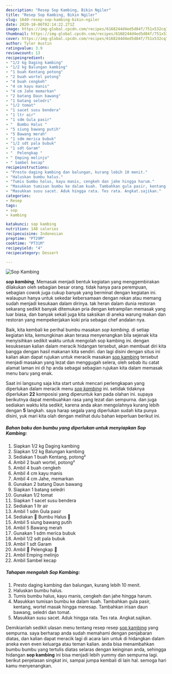 ```yaml
---
description: "Resep Sop Kambing, Bikin Ngiler"
title: "Resep Sop Kambing, Bikin Ngiler"
slug: 1640-resep-sop-kambing-bikin-ngiler
date: 2020-10-06T02:14:22.271Z
image: https://img-global.cpcdn.com/recipes/6168244d4ed5d84f/751x532cq70/sop-kambing-foto-resep-utama.jpg
thumbnail: https://img-global.cpcdn.com/recipes/6168244d4ed5d84f/751x532cq70/sop-kambing-foto-resep-utama.jpg
cover: https://img-global.cpcdn.com/recipes/6168244d4ed5d84f/751x532cq70/sop-kambing-foto-resep-utama.jpg
author: Tyler Austin
ratingvalue: 3.9
reviewcount: 13
recipeingredient:
- "1/2 kg Daging kambing"
- "1/2 kg Balungan kambing"
- "1 buah Kentang potong"
- "2 buah wortel potong"
- "4 buah cengkeh"
- "4 cm kayu manis"
- "4 cm Jahe memarkan"
- "2 batang Daun bawang"
- "1 batang seledri"
- "1/2 tomat"
- "1 sacet susu bendera"
- "1 ltr air"
- "1 sdm Gula pasir"
- "  Bumbu Halus "
- "5 siung bawang putih"
- "5 Bawang merah"
- "1 sdm merica bubuk"
- "1/2 sdt pala bubuk"
- "1 sdt Garam"
- "  Pelengkap "
- " Emping melinjo"
- " Sambel kecap"
recipeinstructions:
- "Presto daging kambing dan balungan, kurang lebih 10 menit."
- "Haluskan bumbu halus."
- "Tumis bumbu halus, kayu manis, cengkeh dan jahe hingga harum."
- "Masukkan tumisan bumbu ke dalam kuah. Tambahkan gula pasir, kentang, wortel masak hingga meresap. Tambahkan irisan daun bawang, seledri dan tomat."
- "Masukkan susu sacet. Aduk hingga rata. Tes rata. Angkat.sajikan."
categories:
- Resep
tags:
- sop
- kambing

katakunci: sop kambing 
nutrition: 148 calories
recipecuisine: Indonesian
preptime: "PT29M"
cooktime: "PT31M"
recipeyield: "4"
recipecategory: Dessert

---
```



![Sop Kambing](https://img-global.cpcdn.com/recipes/6168244d4ed5d84f/751x532cq70/sop-kambing-foto-resep-utama.jpg)

<b><i>sop kambing</i></b>, Memasak menjadi bentuk kegiatan yang menggembirakan dilakukan oleh sebagian besar orang. tidak hanya para perempuan, sebagian cowok juga cukup banyak yang berminat dengan kegiatan ini. walaupun hanya untuk sekedar kebersamaan dengan rekan atau memang sudah menjadi kesukaan dalam dirinya. tak heran dalam dunia restoran sekarang sedikit banyak ditemukan pria dengan ketrampilan memasak yang luar biasa, dan banyak sekali juga kita saksikan di aneka warung makan dan restoran yang mempekerjakan koki pria sebagai chef andalan nya.



Baik, kita kembali ke perihal bumbu masakan <i>sop kambing</i>. di setiap kegiatan kita, kemungkinan akan terasa menyenangkan bila sejenak kita menyisihkan sedikit waktu untuk mengolah sop kambing ini. dengan kesuksesan kalian dalam meracik hidangan tersebut, akan membuat diri kita bangga dengan hasil makanan kita sendiri. dan lagi disini dengan situs ini kalian akan dapat rujukan untuk meracik masakan <u>sop kambing</u> tersebut menjadi masakan yang lezat dan menggugah selera, oleh sebab itu catat alamat laman ini di hp anda sebagai sebagian rujukan kita dalam memasak menu baru yang enak.


Saat ini langsung saja kita start untuk mencari perlengkapan yang diperlukan dalam meracik menu <u><i>sop kambing</i></u> ini. setidak tidaknya diperlukan <b>22</b> komposisi yang diperuntuk kan pada olahan ini. supaya berikutnya dapat membuahkan rasa yang lezat dan sempurna. dan juga sediakan waktu kita sedikit, karena anda akan mengolahnya kurang lebih dengan <b>5</b> langkah. saya harap segala yang diperlukan sudah kita punya disini, yuk mari kita olah dengan melihat dulu bahan keperluan berikut ini.

<!--inarticleads1-->

##### Bahan baku dan bumbu yang diperlukan untuk menyiapkan Sop Kambing:

1. Siapkan 1/2 kg Daging kambing
1. Siapkan 1/2 kg Balungan kambing
1. Sediakan 1 buah Kentang, potong²
1. Ambil 2 buah wortel, potong²
1. Ambil 4 buah cengkeh
1. Ambil 4 cm kayu manis
1. Ambil 4 cm Jahe, memarkan
1. Gunakan 2 batang Daun bawang
1. Siapkan 1 batang seledri
1. Gunakan 1/2 tomat
1. Siapkan 1 sacet susu bendera
1. Sediakan 1 ltr air
1. Ambil 1 sdm Gula pasir
1. Sediakan  🥗 Bumbu Halus 🥗
1. Ambil 5 siung bawang putih
1. Ambil 5 Bawang merah
1. Gunakan 1 sdm merica bubuk
1. Ambil 1/2 sdt pala bubuk
1. Ambil 1 sdt Garam
1. Ambil  🥗 Pelengkap 🥗
1. Ambil  Emping melinjo
1. Ambil  Sambel kecap




<!--inarticleads2-->

##### Tahapan mengolah Sop Kambing:

1. Presto daging kambing dan balungan, kurang lebih 10 menit.
1. Haluskan bumbu halus.
1. Tumis bumbu halus, kayu manis, cengkeh dan jahe hingga harum.
1. Masukkan tumisan bumbu ke dalam kuah. Tambahkan gula pasir, kentang, wortel masak hingga meresap. Tambahkan irisan daun bawang, seledri dan tomat.
1. Masukkan susu sacet. Aduk hingga rata. Tes rata. Angkat.sajikan.




Demikianlah sedikit ulasan menu tentang resep resep <u>sop kambing</u> yang sempurna. saya berharap anda sudah memahami dengan penjabaran diatas, dan kalian dapat meracik lagi di acara lain untuk di hidangkan dalam aneka even even keluarga atau teman kalian. anda bisa menambahkan bumbu bumbu yang tertulis diatas selaras dengan keinginan anda, sehingga hidangan <b>sop kambing</b> ini bisa menjadi lebih yummy dan sempurna lagi. berikut penjelasan singkat ini, sampai jumpa kembali di lain hal. semoga hari kamu menyenangkan.
